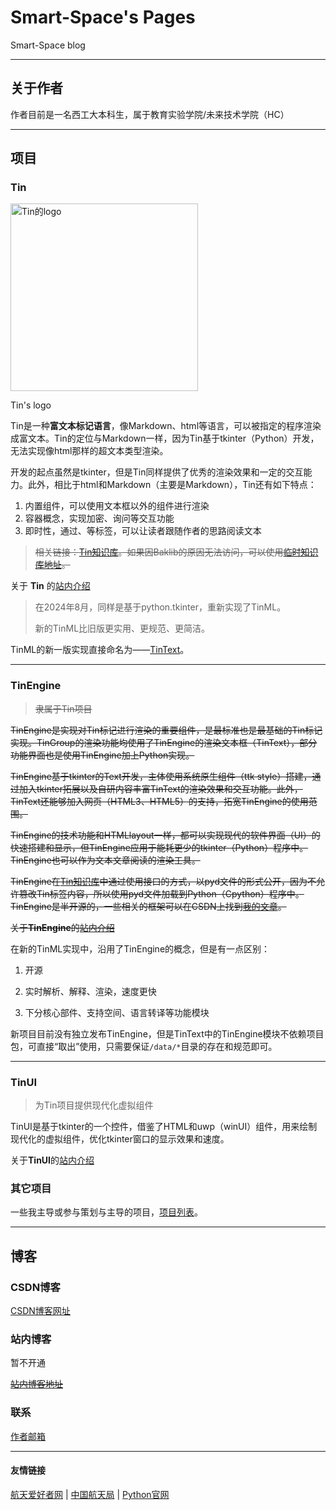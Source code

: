 # Smart-Space's Pages

Smart-Space blog

- - -

## 关于作者

作者目前是一名西工大本科生，属于教育实验学院/未来技术学院（HC）

- - -

## 项目

### Tin

<img src="https://smart-space.com.cn/img/TinLogo.png" width="300" height="300" alt="Tin的logo">

Tin's logo

Tin是一种**富文本标记语言**，像Markdown、html等语言，可以被指定的程序渲染成富文本。Tin的定位与Markdown一样，因为Tin基于tkinter（Python）开发， 无法实现像html那样的超文本类型渲染。

开发的起点虽然是tkinter，但是Tin同样提供了优秀的渲染效果和一定的交互能力。此外，相比于html和Markdown（主要是Markdown），Tin还有如下特点：  

1. 内置组件，可以使用文本框以外的组件进行渲染
2. 容器概念，实现加密、询问等交互功能
3. 即时性，通过<stop>、<jit>等标签，可以让读者跟随作者的思路阅读文本

> ~~相关链接：[Tin知识库](http://tinhome.baklib.com/)。如果因Baklib的原因无法访问，可以使用[临时知识库地址](http://tinhome.baklib-free.com/)。~~

关于 **Tin** 的[站内介绍](https://smart-space.com.cn/project/Tin)

> 在2024年8月，同样是基于python.tkinter，重新实现了TinML。
> 
> 新的TinML比旧版更实用、更规范、更简洁。

TinML的新一版实现直接命名为——[TinText](https://tintext.smart-space.com.cn)。

---

### TinEngine

> ~~隶属于Tin项目~~

~~TinEngine是实现对Tin标记进行渲染的重要组件，是最标准也是最基础的Tin标记实现。TinGroup的渲染功能均使用了TinEngine的渲染文本框（TinText），部分功能界面也是使用TinEngine加上Python实现。~~

~~TinEngine基于tkinter的Text开发，主体使用系统原生组件（ttk style）搭建，通过加入tkinter拓展以及自研内容丰富TinText的渲染效果和交互功能。此外，TinText还能够加入网页（HTML3、HTML5）的支持，拓宽TinEngine的使用范围。~~

~~TinEngine的技术功能和HTMLlayout一样，都可以实现现代的软件界面（UI）的快速搭建和显示，但TinEngine应用于能耗更少的tkinter（Python）程序中。TinEngine也可以作为文本文章阅读的渲染工具。~~

~~TinEngine在[Tin知识库](http://tinhome.baklib-free.com/)中通过使用接口的方式，以pyd文件的形式公开，因为不允许篡改Tin标签内容，所以使用pyd文件加载到Python（Cpython）程序中。TinEngine是半开源的，一些相关的框架可以在CSDN上找到[我的文章](https://blog.csdn.net/tinga_kilin/category_10332845.html)。~~

~~关于**TinEngine**的[站内介绍](https://smart-space.com.cn/project/TinEngine/index.html)~~

在新的TinML实现中，沿用了TinEngine的概念，但是有一点区别：

1. 开源

2. 实时解析、解释、渲染，速度更快

3. 下分核心部件、支持空间、语言转译等功能模块

新项目目前没有独立发布TinEngine，但是TinText中的TinEngine模块不依赖项目包，可直接“取出”使用，只需要保证`/data/*`目录的存在和规范即可。

- - -

### TinUI

> 为Tin项目提供现代化虚拟组件

TinUI是基于tkinter的一个控件，借鉴了HTML和uwp（winUI）组件，用来绘制现代化的虚拟组件，优化tkinter窗口的显示效果和速度。

关于**TinUI**的[站内介绍](https://smart-space.com.cn/project/TinUI)

### 其它项目

一些我主导或参与策划与主导的项目，[项目列表](https://smart-space.com.cn/project)。

---

## 博客

### CSDN博客

[CSDN博客网址](https://blog.csdn.net/tinga_kilin/)

### 站内博客

暂不开通

~~[站内博客地址](https://smart-space.com.cn/personal/blogs.html)~~

### 联系

[作者邮箱](smart-space@qq.com)

- - -

#### 友情链接

[航天爱好者网](http://www.spaceflightfans.cn/)    |    [中国航天局](http://www.cnsa.gov.cn/)    |    [Python官网](https://www.python.org/)
